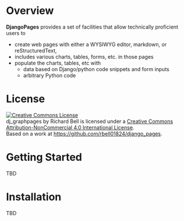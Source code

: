 # Overview

**DjangoPages** provides a set of facilities that allow technically proficient users to

* create web pages with either a WYSIWYG editor, markdown, or reStructuredText,
* includes various charts, tables, forms, etc. in those pages
* populate the charts, tables, etc with
    * data based on Django/python code snippets and form inputs
    * arbitrary Python code

# License

<a rel="license" href="http://creativecommons.org/licenses/by-nc/4.0/deed.en_US"><img alt="Creative Commons License" style="border-width:0" src="http://i.creativecommons.org/l/by-nc/4.0/88x31.png" /></a><br /><span xmlns:dct="http://purl.org/dc/terms/" property="dct:title">dj_graphpages</span> by <span xmlns:cc="http://creativecommons.org/ns#" property="cc:attributionName">Richard Bell</span> is licensed under a <a rel="license" href="http://creativecommons.org/licenses/by-nc/4.0/deed.en_US">Creative Commons Attribution-NonCommercial 4.0 International License</a>.<br />Based on a work at <a xmlns:dct="http://purl.org/dc/terms/" href="https://github.com/rbell01824/django_pages" rel="dct:source">https://github.com/rbell01824/django_pages</a>.

# Getting Started

TBD

# Installation

TBD


